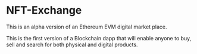 # NFT-Exchange
This is an alpha version of an Ethereum EVM digital market place. 

This is the first version of a Blockchain dapp that will enable anyone to buy, sell and search for both physical and digital products.
